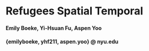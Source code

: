 # Refugees Spatial Temporal
#### Emily Boeke, Yi-Hsuan Fu, Aspen Yoo
#### {emilyboeke, yhf211, aspen.yoo} @ nyu.edu

